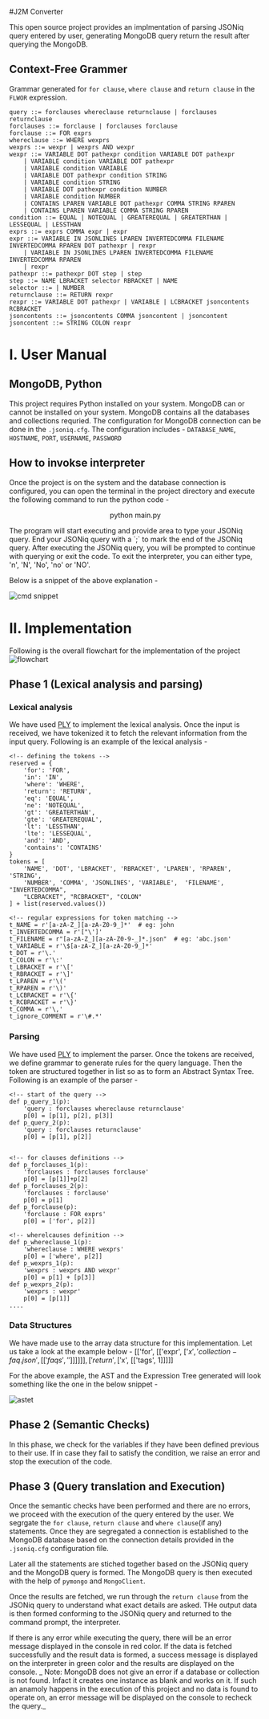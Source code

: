 #J2M Converter

This open source project provides an implmentation of parsing JSONiq query entered by user, generating MongoDB query return the result after querying the MongoDB.

## Context-Free Grammer

Grammar generated for `for clause`, `where clause` and `return clause` in the `FLWOR` expression.

```
query ::= forclauses whereclause returnclause | forclauses returnclause
forclauses ::= forclause | forclauses forclause
forclause ::= FOR exprs
whereclause ::= WHERE wexprs
wexprs ::= wexpr | wexprs AND wexpr
wexpr ::= VARIABLE DOT pathexpr condition VARIABLE DOT pathexpr
    | VARIABLE condition VARIABLE DOT pathexpr
    | VARIABLE condition VARIABLE
    | VARIABLE DOT pathexpr condition STRING
    | VARIABLE condition STRING
    | VARIABLE DOT pathexpr condition NUMBER
    | VARIABLE condition NUMBER
    | CONTAINS LPAREN VARIABLE DOT pathexpr COMMA STRING RPAREN
    | CONTAINS LPAREN VARIABLE COMMA STRING RPAREN
condition ::= EQUAL | NOTEQUAL | GREATEREQUAL | GREATERTHAN | LESSEQUAL | LESSTHAN
exprs ::= exprs COMMA expr | expr
expr ::= VARIABLE IN JSONLINES LPAREN INVERTEDCOMMA FILENAME INVERTEDCOMMA RPAREN DOT pathexpr | rexpr
    | VARIABLE IN JSONLINES LPAREN INVERTEDCOMMA FILENAME INVERTEDCOMMA RPAREN
    | rexpr
pathexpr ::= pathexpr DOT step | step
step ::= NAME LBRACKET selector RBRACKET | NAME
selector ::= | NUMBER
returnclause ::= RETURN rexpr
rexpr ::= VARIABLE DOT pathexpr | VARIABLE | LCBRACKET jsoncontents RCBRACKET
jsoncontents ::= jsoncontents COMMA jsoncontent | jsoncontent
jsoncontent ::= STRING COLON rexpr
```

# I. User Manual

## MongoDB, Python
This project requires Python installed on your system. MongoDB can or cannot be installed on your system. MongoDB contains all the databases and collections requried. The configuration for MongoDB connection can be done in the `.jsoniq.cfg`. The configuration includes - `DATABASE_NAME`, `HOSTNAME`, `PORT`, `USERNAME`, `PASSWORD`

## How to invokse interpreter
Once the project is on the system and the database connection is configured, you can open the terminal in the project directory and execute the following command to run the python code - 
<p align="center">python main.py</p>
The program will start executing and provide area to type your JSONiq query. End your JSONiq query with a `;` to mark the end of the JSONiq query. After executing the JSONiq query, you will be prompted to continue with querying or exit the code. To exit the interpreter, you can either type, 'n', 'N', 'No', 'no' or 'NO'.

Below is a snippet of the above explanation -  

![cmd snippet](/Documents/cmd.png "Code run on CMD")

# II. Implementation

Following is the overall flowchart for the implementation of the project
![flowchart](/Documents/FlowChart-J2M.jpeg "FlowChart")

## Phase 1 (Lexical analysis and parsing)

### Lexical analysis
We have used [PLY](https://www.dabeaz.com/ply/) to implement the lexical analysis. Once the input is received, we have tokenized it to fetch the relevant information from the input query. Following is an example of the lexical analysis - 
```
<!-- defining the tokens -->
reserved = {
    'for': 'FOR',
    'in': 'IN',
    'where': 'WHERE',
    'return': 'RETURN',
    'eq': 'EQUAL',
    'ne': 'NOTEQUAL',
    'gt': 'GREATERTHAN',
    'gte': 'GREATEREQUAL',
    'lt': 'LESSTHAN',
    'lte': 'LESSEQUAL',
    'and': 'AND',
    'contains': 'CONTAINS'
}
tokens = [
    'NAME', 'DOT', 'LBRACKET', 'RBRACKET', 'LPAREN', 'RPAREN', 'STRING',
    'NUMBER', 'COMMA', 'JSONLINES', 'VARIABLE',  'FILENAME', "INVERTEDCOMMA",
    "LCBRACKET", "RCBRACKET", "COLON"
] + list(reserved.values())

<!-- regular expressions for token matching -->
t_NAME = r'[a-zA-Z_][a-zA-Z0-9_]*'  # eg: john
t_INVERTEDCOMMA = r'["\']'
t_FILENAME = r"[a-zA-Z_][a-zA-Z0-9-_]*.json"  # eg: 'abc.json'
t_VARIABLE = r'\$[a-zA-Z_][a-zA-Z0-9_]*'
t_DOT = r'\.'
t_COLON = r'\:'
t_LBRACKET = r'\['
t_RBRACKET = r'\]'
t_LPAREN = r'\('
t_RPAREN = r'\)'
t_LCBRACKET = r'\{'
t_RCBRACKET = r'\}'
t_COMMA = r'\,'
t_ignore_COMMENT = r'\#.*'
```

### Parsing
We have used [PLY](https://www.dabeaz.com/ply/) to implement the parser. Once the tokens are received, we define grammar to generate rules for the query language. Then the token are structured together in list so as to form an Abstract Syntax Tree. Following is an example of the parser -

```
<!-- start of the query -->
def p_query_1(p):
    'query : forclauses whereclause returnclause'
    p[0] = [p[1], p[2], p[3]]
def p_query_2(p):
    'query : forclauses returnclause'
    p[0] = [p[1], p[2]]


<!-- for clauses definitions -->
def p_forclauses_1(p):
    'forclauses : forclauses forclause'
    p[0] = [p[1]]+p[2]
def p_forclauses_2(p):
    'forclauses : forclause'
    p[0] = p[1]
def p_forclause(p):
    'forclause : FOR exprs'
    p[0] = ['for', p[2]]

<!-- wherelcauses definition -->
def p_whereclause_1(p):
    'whereclause : WHERE wexprs'
    p[0] = ['where', p[2]]
def p_wexprs_1(p):
    'wexprs : wexprs AND wexpr'
    p[0] = p[1] + [p[3]]
def p_wexprs_2(p):
    'wexprs : wexpr'
    p[0] = [p[1]]
....
```

### Data Structures
We have made use to the array data structure for this implementation. Let us take a look at the example below - 
[['for', [['expr', ['$x', 'collection-faq.json', [['faqs', '']]]]]], ['return', ['$x', [['tags', 1]]]]]

For the above example, the AST and the Expression Tree generated will look something like the one in the below snippet - 

![astet](/Documents/AST-ET.jpg "AST-ET.jpg")

## Phase 2 (Semantic Checks)

In this phase, we check for the variables if they have been defined previous to their use. If in case they fail to satisfy the condition, we raise an error and stop the execution of the code.

## Phase 3 (Query translation and Execution)

Once the semantic checks have been performed and there are no errors, we proceed with the execution of the query entered by the user. We segrgate the `for clause`, `return clause` and `where clause`(if any) statements. Once they are segregated a connection is established to the MongoDB database based on the connection details provided in the `.jsoniq.cfg` configuration file.

Later all the statements are stiched together based on the JSONiq query and the MongoDB query is formed. The MongoDB query is then executed with the help of `pymongo` and `MongoClient`. 

Once the results are fetched, we run through the `return clause` from the JSONiq query to understand what exact details are asked. THe output data is then formed conforming to the JSONiq query and returned to the command prompt, the interpreter. 

If there is any error while executing the query, there will be an error message displayed in the console in red color. If the data is fetched successfully and the result data is formed, a success message is displayed on the interpreter in green color and the results are displayed on the console.
_
Note: MongoDB does not give an error if a database or collection is not found. Infact it creates one instance as blank and works on it. 
If such an anamoly happens in the execution of this project and no data is found to operate on, an error message will be displayed on the console to recheck the query._

